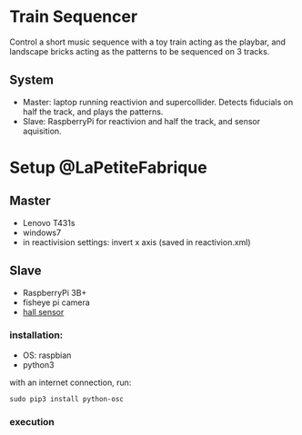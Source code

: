 # Train Sequencer

Control a short music sequence with a toy train acting as the playbar, and landscape bricks acting as the patterns to be sequenced on 3 tracks.

## System

- Master: laptop running reactivion and supercollider. Detects fiducials on half the track, and plays the patterns.
- Slave: RaspberryPi for reactivion and half the track, and sensor aquisition.


# Setup @LaPetiteFabrique

## Master
- Lenovo T431s
- windows7
- in reactivision settings: invert x axis (saved in reactivion.xml)


## Slave
- RaspberryPi 3B+
- fisheye pi camera
- [hall sensor](https://fr.aliexpress.com/store/product/10pcs-speed-measurement-Hall-sensor-module-Hall-switch-motor-tachometer-module-DIY/1240331_1997125381.html)


### installation:

- OS: raspbian
- python3

with an internet connection, run:
```
sudo pip3 install python-osc
```

### execution
